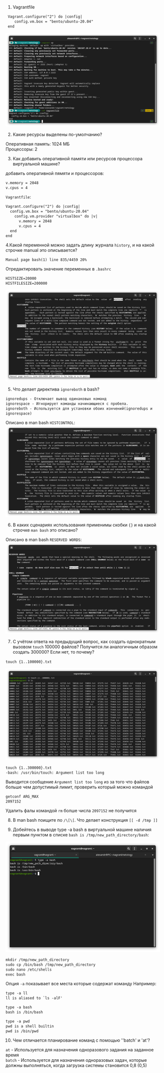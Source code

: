 1. Vagrantfile

```
 Vagrant.configure("2") do |config|
 	config.vm.box = "bento/ubuntu-20.04"
 end
```

![Vagrantfile.](./img/vagrantfile.png)


2. Какие ресурсы выделены по-умолчанию?

Оперативная память: 1024 МБ   
Процессоры: 2  
  

3. Как добавить оперативной памяти или ресурсов процессора виртуальной машине?

добавить оперативной пямяти и процессоров: 
```
v.memory = 2048
v.cpus = 4
```
      
`Vagrantfile`: 

```
Vagrant.configure("2") do |config|
  config.vm.box = "bento/ubuntu-20.04"
    config.vm.provider "virtualbox" do |v|
      v.memory = 2048
      v.cpus = 4
  end
end
```

4.Какой переменной можно задать длину журнала `history`, и на какой строчке manual это описывается?

```
Manual page bash(1) line 835/4459 20%
```
Отредактировать значение переменных в `.bashrc`
```
HISTSIZE=20000
HISTFILESIZE=200000
```

![vistsize.](./img/histsize.png)


   
5. Что делает директива `ignoreboth` в bash?

```
ignoredups - Отключает вывод одинаковых команд
ignorespace - Игнорирует команды начинающиеся с пробела.
ignoreboth - Используется для установки обоих изнчений(ignoredups и ignorespace)

```
Описано в man bash `HISTCONTROL`:
![HISTCONTROL.](./img/HISTCONTROL.png)


6. В каких сценариях использования применимы скобки `{}` и на какой строчке `man bash` это описано?

Описано в man bash `RESERVED WORDS`:
![RESERVED WORDS.](./img/RESERVED_WORDS.png)


7. С учётом ответа на предыдущий вопрос, как создать однократным вызовом `touch` 100000 файлов? Получится ли аналогичным образом создать 300000? Если нет, то почему?

`touch {1..100000}.txt`

![touch.](./img/touch.png)

```
touch {1..300000}.txt
-bash: /usr/bin/touch: Argument list too long
```
Выводится сообщение `Argument list too long` из за того что файлов больше чем допустимый лимит, проверить который можно командой
```
getconf ARG_MAX
2097152
```
Удалить фалы командой `rm` болше числа `2097152` не получится


8. В man bash поищите по `/\[\[`. Что делает конструкция `[[ -d /tmp ]]`



9. Добейтесь в выводе type -a bash в виртуальной машине наличия первым пунктом в списке `bash is /tmp/new_path_directory/bash`:

![new_path_directory.](./img/new_path_directory.png)

```
mkdir /tmp/new_path_directory   
sudo cp /bin/bash /tmp/new_path_directory   
sudo nano /etc/shells   
exec bash
```


Опция `-a` показывает все места которые содержат команду 
Например:
```
type -a ll
ll is aliased to `ls -alF'
```

```
type -a bash
bash is /bin/bash
```

```
type -a pwd
pwd is a shell builtin
pwd is /bin/pwd
```




10. Чем отличается планирование команд с помощью ''batch' и 'at'?

``at``    - Используется для назначения одноразового задания на заданное время   
``batch`` - Используется для назначения одноразовых задач, которые должны выполняться, когда загрузка системы становится 0,8 (0,5)   
